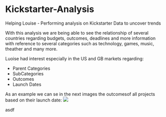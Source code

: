 # Kickstarter-Analysis
Helping Louise - Performing analysis on Kickstarter Data to uncover trends

With this analysis we are being able to see the relationship of several countries regarding budgets, outcomes, deadlines and more information with reference to several categories such as technology, games, music, theather and many more.  

Luoise had interest especially in the US and GB markets regarding:
- Parent Categories
- SubCategories 
- Outcomes
- Launch Dates

As an example we can se in the next images the outcomesof all projects based on their launch date:
![](Documents/Data%Analytics%Bootcamp/Module1/Outcomes%Based%on%Launch%Date)

asdf
